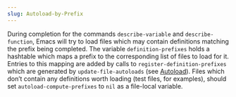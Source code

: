```yaml
---
slug: Autoload-by-Prefix
---
```


During completion for the commands `describe-variable` and `describe-function`, Emacs will try to load files which may contain definitions matching the prefix being completed. The variable `definition-prefixes` holds a hashtable which maps a prefix to the corresponding list of files to load for it. Entries to this mapping are added by calls to `register-definition-prefixes` which are generated by `update-file-autoloads` (see [Autoload](Autoload)). Files which don’t contain any definitions worth loading (test files, for examples), should set `autoload-compute-prefixes` to `nil` as a file-local variable.
